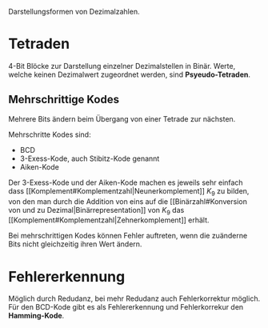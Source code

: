 Darstellungsformen von Dezimalzahlen. 

# Tetraden
4-Bit Blöcke zur Darstellung einzelner Dezimalstellen in Binär. Werte, welche keinen Dezimalwert zugeordnet werden, sind  **Psyeudo-Tetraden**.

## Mehrschrittige Kodes
Mehrere Bits ändern beim Übergang von einer Tetrade zur nächsten.

Mehrschritte Kodes sind:
- BCD
- 3-Exess-Kode, auch Stibitz-Kode genannt
- Aiken-Kode

Der 3-Exess-Kode und der Aiken-Kode machen es jeweils sehr einfach dass [[Komplement#Komplementzahl|Neunerkomplement]] $K_{9}$ zu bilden, von den man durch die Addition von eins auf die [[Binärzahl#Konversion von und zu Dezimal|Binärrepresentation]] von $K_{9}$  das [[Komplement#Komplementzahl|Zehnerkomplement]] erhält.

Bei mehrschrittigen Kodes können Fehler auftreten, wenn die zuänderne Bits nicht gleichzeitig ihren Wert ändern.

# Fehlererkennung
Möglich durch Redudanz, bei mehr Redudanz auch Fehlerkorrektur möglich. Für den BCD-Kode gibt es als Fehlererkennung und Fehlerkorrekur den **Hamming-Kode**.